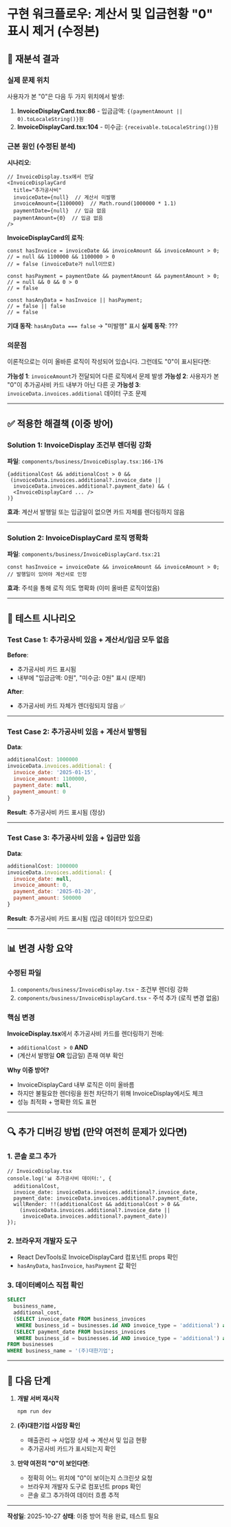# 구현 워크플로우: 계산서 및 입금현황 "0" 표시 제거 (수정본)

## 📌 재분석 결과

### 실제 문제 위치
사용자가 본 "0"은 다음 두 가지 위치에서 발생:

1. **InvoiceDisplayCard.tsx:86** - 입금금액: `{(paymentAmount || 0).toLocaleString()}원`
2. **InvoiceDisplayCard.tsx:104** - 미수금: `{receivable.toLocaleString()}원`

### 근본 원인 (수정된 분석)

**시나리오**:
```tsx
// InvoiceDisplay.tsx에서 전달
<InvoiceDisplayCard
  title="추가공사비"
  invoiceDate={null}  // 계산서 미발행
  invoiceAmount={1100000}  // Math.round(1000000 * 1.1)
  paymentDate={null}  // 입금 없음
  paymentAmount={0}  // 입금 없음
/>
```

**InvoiceDisplayCard의 로직**:
```tsx
const hasInvoice = invoiceDate && invoiceAmount && invoiceAmount > 0;
// = null && 1100000 && 1100000 > 0
// = false (invoiceDate가 null이므로)

const hasPayment = paymentDate && paymentAmount && paymentAmount > 0;
// = null && 0 && 0 > 0
// = false

const hasAnyData = hasInvoice || hasPayment;
// = false || false
// = false
```

**기대 동작**: `hasAnyData === false` → "미발행" 표시
**실제 동작**: ???

### 의문점
이론적으로는 이미 올바른 로직이 작성되어 있습니다. 그런데도 "0"이 표시된다면:

**가능성 1**: `invoiceAmount`가 전달되어 다른 로직에서 문제 발생
**가능성 2**: 사용자가 본 "0"이 추가공사비 카드 내부가 아닌 다른 곳
**가능성 3**: `invoiceData.invoices.additional` 데이터 구조 문제

---

## ✅ 적용한 해결책 (이중 방어)

### Solution 1: InvoiceDisplay 조건부 렌더링 강화
**파일**: `components/business/InvoiceDisplay.tsx:166-176`

```tsx
{additionalCost && additionalCost > 0 &&
 (invoiceData.invoices.additional?.invoice_date ||
  invoiceData.invoices.additional?.payment_date) && (
  <InvoiceDisplayCard ... />
)}
```

**효과**: 계산서 발행일 또는 입금일이 없으면 카드 자체를 렌더링하지 않음

---

### Solution 2: InvoiceDisplayCard 로직 명확화
**파일**: `components/business/InvoiceDisplayCard.tsx:21`

```tsx
const hasInvoice = invoiceDate && invoiceAmount && invoiceAmount > 0;  // 발행일이 있어야 계산서로 인정
```

**효과**: 주석을 통해 로직 의도 명확화 (이미 올바른 로직이었음)

---

## 🧪 테스트 시나리오

### Test Case 1: 추가공사비 있음 + 계산서/입금 모두 없음
**Before**:
- 추가공사비 카드 표시됨
- 내부에 "입금금액: 0원", "미수금: 0원" 표시 (문제!)

**After**:
- 추가공사비 카드 자체가 렌더링되지 않음 ✅

---

### Test Case 2: 추가공사비 있음 + 계산서 발행됨
**Data**:
```js
additionalCost: 1000000
invoiceData.invoices.additional: {
  invoice_date: '2025-01-15',
  invoice_amount: 1100000,
  payment_date: null,
  payment_amount: 0
}
```

**Result**: 추가공사비 카드 표시됨 (정상)

---

### Test Case 3: 추가공사비 있음 + 입금만 있음
**Data**:
```js
additionalCost: 1000000
invoiceData.invoices.additional: {
  invoice_date: null,
  invoice_amount: 0,
  payment_date: '2025-01-20',
  payment_amount: 500000
}
```

**Result**: 추가공사비 카드 표시됨 (입금 데이터가 있으므로)

---

## 📊 변경 사항 요약

### 수정된 파일
1. `components/business/InvoiceDisplay.tsx` - 조건부 렌더링 강화
2. `components/business/InvoiceDisplayCard.tsx` - 주석 추가 (로직 변경 없음)

### 핵심 변경
**InvoiceDisplay.tsx**에서 추가공사비 카드를 렌더링하기 전에:
- `additionalCost > 0` **AND**
- (계산서 발행일 **OR** 입금일) 존재 여부 확인

**Why 이중 방어?**
- InvoiceDisplayCard 내부 로직은 이미 올바름
- 하지만 불필요한 렌더링을 원천 차단하기 위해 InvoiceDisplay에서도 체크
- 성능 최적화 + 명확한 의도 표현

---

## 🔍 추가 디버깅 방법 (만약 여전히 문제가 있다면)

### 1. 콘솔 로그 추가
```tsx
// InvoiceDisplay.tsx
console.log('📊 추가공사비 데이터:', {
  additionalCost,
  invoice_date: invoiceData.invoices.additional?.invoice_date,
  payment_date: invoiceData.invoices.additional?.payment_date,
  willRender: !!(additionalCost && additionalCost > 0 &&
    (invoiceData.invoices.additional?.invoice_date ||
     invoiceData.invoices.additional?.payment_date))
});
```

### 2. 브라우저 개발자 도구
- React DevTools로 InvoiceDisplayCard 컴포넌트 props 확인
- `hasAnyData`, `hasInvoice`, `hasPayment` 값 확인

### 3. 데이터베이스 직접 확인
```sql
SELECT
  business_name,
  additional_cost,
  (SELECT invoice_date FROM business_invoices
   WHERE business_id = businesses.id AND invoice_type = 'additional') as additional_invoice_date,
  (SELECT payment_date FROM business_invoices
   WHERE business_id = businesses.id AND invoice_type = 'additional') as additional_payment_date
FROM businesses
WHERE business_name = '(주)대한기업';
```

---

## 🚀 다음 단계

1. **개발 서버 재시작**
   ```bash
   npm run dev
   ```

2. **(주)대한기업 사업장 확인**
   - 매출관리 → 사업장 상세 → 계산서 및 입금 현황
   - 추가공사비 카드가 표시되는지 확인

3. **만약 여전히 "0"이 보인다면**:
   - 정확히 어느 위치에 "0"이 보이는지 스크린샷 요청
   - 브라우저 개발자 도구로 컴포넌트 props 확인
   - 콘솔 로그 추가하여 데이터 흐름 추적

---

**작성일**: 2025-10-27
**상태**: 이중 방어 적용 완료, 테스트 필요
